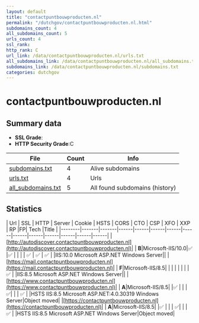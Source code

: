 ```yaml
---
layout: default
title: "contactpuntbouwproducten.nl"
permalink: "/dutchgov/contactpuntbouwproducten.nl.html"
subdomains_count: 4
all_subdomains_count: 5
urls_count: 4
ssl_rank: 
http_rank: C
url_link: /data/contactpuntbouwproducten.nl/urls.txt
all_subdomains_link: /data/contactpuntbouwproducten.nl/all_subdomains.txt
subdomains_link: /data/contactpuntbouwproducten.nl/subdomains.txt
categories: dutchgov
---
```



# contactpuntbouwproducten.nl
## Summary data


 - **SSL Grade**:
 - **HTTP Security Grade**:C


| File       | Count | Info |
|------------|-------|------|
|[subdomains.txt](/data/contactpuntbouwproducten.nl/subdomains.txt)|4|Alive subdomains|
|[urls.txt](/data/contactpuntbouwproducten.nl/urls.txt)|4|Urls|
|[all_subdomains.txt](/data/contactpuntbouwproducten.nl/all_subdomains.txt)|5|All found subdomains (history)|


## Statistics


| Url | SSL | HTTP | Server | Cookie | HSTS | CORS | CTO | CSP | XFO | XXP | RP |FP| Tech |Title |
|--------|-------|-------|------|------|------|------|------|------|------|------|------|------|------|
|[http://autodiscover.contactpuntbouwproducten.nl](http://autodiscover.contactpuntbouwproducten.nl)| | **B**|Microsoft-IIS/10.0|:white_check_mark: |:white_check_mark: | | | | :white_check_mark: | :white_check_mark: | :white_check_mark: | |IIS:10.0 Microsoft ASP.NET Windows Server||
|[https://mail.contactpuntbouwproducten.nl](https://mail.contactpuntbouwproducten.nl)| | **F**|Microsoft-IIS/8.5| | | | | | | | :white_check_mark: | |IIS:8.5 Microsoft ASP.NET Windows Server||
|[https://www.contactpuntbouwproducten.nl](https://www.contactpuntbouwproducten.nl)| | **A**|Microsoft-IIS/8.5| |:white_check_mark: | | | :white_check_mark:| | | :white_check_mark: | |HSTS IIS:8.5 Microsoft ASP.NET:4.0.30319 Windows Server|Object moved|
|[https://contactpuntbouwproducten.nl](https://contactpuntbouwproducten.nl)| | **A**|Microsoft-IIS/8.5| |:white_check_mark: | | | :white_check_mark:| | | :white_check_mark: | |HSTS IIS:8.5 Microsoft ASP.NET Windows Server|Object moved|